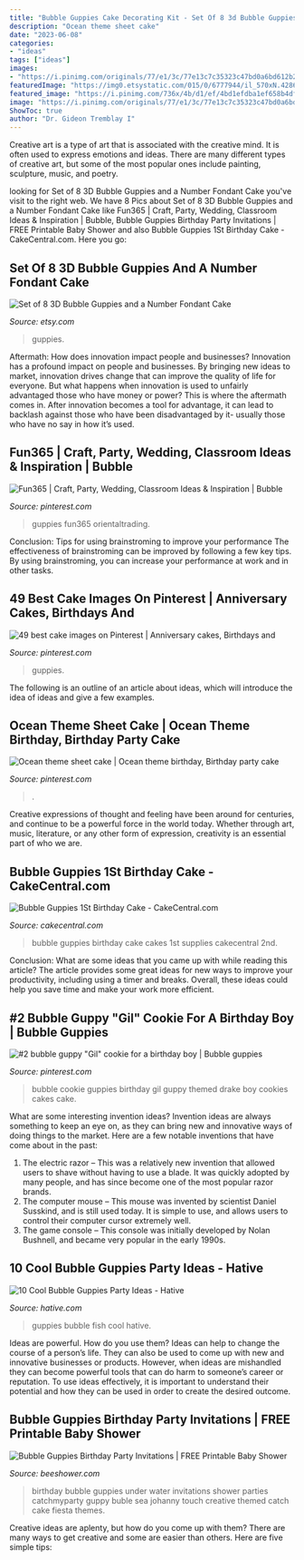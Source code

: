 ```yaml
---
title: "Bubble Guppies Cake Decorating Kit - Set Of 8 3d Bubble Guppies And A Number Fondant Cake"
description: "Ocean theme sheet cake"
date: "2023-06-08"
categories:
- "ideas"
tags: ["ideas"]
images:
- "https://i.pinimg.com/originals/77/e1/3c/77e13c7c35323c47bd0a6bd612b29a53.jpg"
featuredImage: "https://img0.etsystatic.com/015/0/6777944/il_570xN.428691596_ak6w.jpg"
featured_image: "https://i.pinimg.com/736x/4b/d1/ef/4bd1efdba1ef658b4dfa6d0e847f3f9b--bubble-guppies-birthday-cake-birthday-fun.jpg"
image: "https://i.pinimg.com/originals/77/e1/3c/77e13c7c35323c47bd0a6bd612b29a53.jpg"
ShowToc: true
author: "Dr. Gideon Tremblay I"
---
```



Creative art is a type of art that is associated with the creative mind. It is often used to express emotions and ideas. There are many different types of creative art, but some of the most popular ones include painting, sculpture, music, and poetry.

	

		
looking for Set of 8 3D Bubble Guppies and a Number Fondant Cake you've visit to the right web. We have 8 Pics about Set of 8 3D Bubble Guppies and a Number Fondant Cake like Fun365 | Craft, Party, Wedding, Classroom Ideas &amp; Inspiration | Bubble, Bubble Guppies Birthday Party Invitations | FREE Printable Baby Shower and also Bubble Guppies 1St Birthday Cake - CakeCentral.com. Here you go:
		
    
## Set Of 8 3D Bubble Guppies And A Number Fondant Cake

<img loading=lazy src="https://img0.etsystatic.com/015/0/6777944/il_570xN.428691596_ak6w.jpg" onerror="this.onerror=null;this.src='https://tse4.mm.bing.net/th?id=OIP.qb5a7wIyXQmWYK5BVSSlogHaJ4&amp;pid=15.1';" alt="Set of 8 3D Bubble Guppies and a Number Fondant Cake">

_Source: etsy.com_

>guppies. 

	

Aftermath: How does innovation impact people and businesses?
Innovation has a profound impact on people and businesses. By bringing new ideas to market, innovation drives change that can improve the quality of life for everyone. But what happens when innovation is used to unfairly advantaged those who have money or power? This is where the aftermath comes in. After innovation becomes a tool for advantage, it can lead to backlash against those who have been disadvantaged by it- usually those who have no say in how it’s used.

    
## Fun365 | Craft, Party, Wedding, Classroom Ideas &amp; Inspiration | Bubble

<img loading=lazy src="https://i.pinimg.com/736x/eb/b8/1a/ebb81a817cb15663922754eea6ce87d7.jpg" onerror="this.onerror=null;this.src='https://tse2.mm.bing.net/th?id=OIP.m2OFb3XXnNcy6HhhsM-JyAHaHa&amp;pid=15.1';" alt="Fun365 | Craft, Party, Wedding, Classroom Ideas &amp; Inspiration | Bubble">

_Source: pinterest.com_

>guppies fun365 orientaltrading. 

	

Conclusion: Tips for using brainstroming to improve your performance
The effectiveness of brainstroming can be improved by following a few key tips. By using brainstroming, you can increase your performance at work and in other tasks.

    
## 49 Best Cake Images On Pinterest | Anniversary Cakes, Birthdays And

<img loading=lazy src="https://i.pinimg.com/736x/4b/d1/ef/4bd1efdba1ef658b4dfa6d0e847f3f9b--bubble-guppies-birthday-cake-birthday-fun.jpg" onerror="this.onerror=null;this.src='https://tse2.mm.bing.net/th?id=OIP.4-EyJzf63D-1JdEw0YNW8AHaJ4&amp;pid=15.1';" alt="49 best cake images on Pinterest | Anniversary cakes, Birthdays and">

_Source: pinterest.com_

>guppies. 

	

The following is an outline of an article about ideas, which will introduce the idea of ideas and give a few examples.

    
## Ocean Theme Sheet Cake | Ocean Theme Birthday, Birthday Party Cake

<img loading=lazy src="https://i.pinimg.com/originals/77/e1/3c/77e13c7c35323c47bd0a6bd612b29a53.jpg" onerror="this.onerror=null;this.src='https://tse1.mm.bing.net/th?id=OIP.ZMHWdB9uTCRRuKp17sIERwHaEK&amp;pid=15.1';" alt="Ocean theme sheet cake | Ocean theme birthday, Birthday party cake">

_Source: pinterest.com_

>. 

	

Creative expressions of thought and feeling have been around for centuries, and continue to be a powerful force in the world today. Whether through art, music, literature, or any other form of expression, creativity is an essential part of who we are.

    
## Bubble Guppies 1St Birthday Cake - CakeCentral.com

<img loading=lazy src="https://cdn001.cakecentral.com/gallery/2015/03/900_907929dXtO_bubble-guppies-1st-birthday-cake.jpg" onerror="this.onerror=null;this.src='https://tse1.mm.bing.net/th?id=OIP.i3D9xjaLmxg1SUaQ8Io4twHaJ4&amp;pid=15.1';" alt="Bubble Guppies 1St Birthday Cake - CakeCentral.com">

_Source: cakecentral.com_

>bubble guppies birthday cake cakes 1st supplies cakecentral 2nd. 

	

Conclusion: What are some ideas that you came up with while reading this article?
The article provides some great ideas for new ways to improve your productivity, including using a timer and breaks. Overall, these ideas could help you save time and make your work more efficient.

    
## #2 Bubble Guppy &quot;Gil&quot; Cookie For A Birthday Boy | Bubble Guppies

<img loading=lazy src="https://i.pinimg.com/originals/e2/38/47/e23847915773418cc8ce42314044fa87.jpg" onerror="this.onerror=null;this.src='https://tse3.mm.bing.net/th?id=OIP.NBKJNn1dBS_aQ2cFO1WAOwHaJ4&amp;pid=15.1';" alt="#2 bubble guppy &quot;Gil&quot; cookie for a birthday boy | Bubble guppies">

_Source: pinterest.com_

>bubble cookie guppies birthday gil guppy themed drake boy cookies cakes cake. 

	

What are some interesting invention ideas?
Invention ideas are always something to keep an eye on, as they can bring new and innovative ways of doing things to the market. Here are a few notable inventions that have come about in the past: 
1. The electric razor – This was a relatively new invention that allowed users to shave without having to use a blade. It was quickly adopted by many people, and has since become one of the most popular razor brands. 
2. The computer mouse – This mouse was invented by scientist Daniel Susskind, and is still used today. It is simple to use, and allows users to control their computer cursor extremely well. 
3. The game console – This console was initially developed by Nolan Bushnell, and became very popular in the early 1990s.

    
## 10 Cool Bubble Guppies Party Ideas - Hative

<img loading=lazy src="https://hative.com/wp-content/uploads/2014/05/bubble-guppies-party/5-bubble-guppies-fish-food-art.jpg" onerror="this.onerror=null;this.src='https://tse2.mm.bing.net/th?id=OIP.i-G-6vKyxYKqpWlvDF2u7AHaGp&amp;pid=15.1';" alt="10 Cool Bubble Guppies Party Ideas - Hative">

_Source: hative.com_

>guppies bubble fish cool hative. 

	

Ideas are powerful. How do you use them?
Ideas can help to change the course of a person’s life. They can also be used to come up with new and innovative businesses or products. However, when ideas are mishandled they can become powerful tools that can do harm to someone’s career or reputation. To use ideas effectively, it is important to understand their potential and how they can be used in order to create the desired outcome.

    
## Bubble Guppies Birthday Party Invitations | FREE Printable Baby Shower

<img loading=lazy src="https://www.beeshower.com/wp-content/uploads/2017/04/11.jpg" onerror="this.onerror=null;this.src='https://tse3.mm.bing.net/th?id=OIP.BJwDWpF9aoSuec4Sbc-aIwHaFt&amp;pid=15.1';" alt="Bubble Guppies Birthday Party Invitations | FREE Printable Baby Shower">

_Source: beeshower.com_

>birthday bubble guppies under water invitations shower parties catchmyparty guppy buble sea johanny touch creative themed catch cake fiesta themes. 

	

Creative ideas are aplenty, but how do you come up with them? There are many ways to get creative and some are easier than others. Here are five simple tips: 

